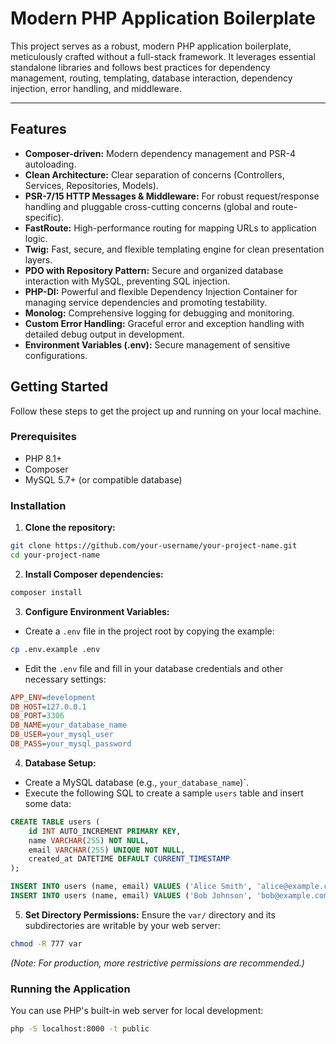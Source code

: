 # Modern PHP Application Boilerplate

This project serves as a robust, modern PHP application boilerplate, meticulously crafted without a full-stack framework. It leverages essential standalone libraries and follows best practices for dependency management, routing, templating, database interaction, dependency injection, error handling, and middleware.

---

## Features

-   **Composer-driven:** Modern dependency management and PSR-4 autoloading.
-   **Clean Architecture:** Clear separation of concerns (Controllers, Services, Repositories, Models).
-   **PSR-7/15 HTTP Messages & Middleware:** For robust request/response handling and pluggable cross-cutting concerns (global and route-specific).
-   **FastRoute:** High-performance routing for mapping URLs to application logic.
-   **Twig:** Fast, secure, and flexible templating engine for clean presentation layers.
-   **PDO with Repository Pattern:** Secure and organized database interaction with MySQL, preventing SQL injection.
-   **PHP-DI:** Powerful and flexible Dependency Injection Container for managing service dependencies and promoting testability.
-   **Monolog:** Comprehensive logging for debugging and monitoring.
-   **Custom Error Handling:** Graceful error and exception handling with detailed debug output in development.
-   **Environment Variables (.env):** Secure management of sensitive configurations.

## Getting Started

Follow these steps to get the project up and running on your local machine.

### Prerequisites

-   PHP 8.1+
-   Composer
-   MySQL 5.7+ (or compatible database)

### Installation

1. **Clone the repository:**

```bash
git clone https://github.com/your-username/your-project-name.git
cd your-project-name
```

2. **Install Composer dependencies:**

```bash
composer install
```

3. **Configure Environment Variables:**

-   Create a `.env` file in the project root by copying the example:

```bash
cp .env.example .env
```

-   Edit the `.env` file and fill in your database credentials and other necessary settings:

```ini
APP_ENV=development
DB_HOST=127.0.0.1
DB_PORT=3306
DB_NAME=your_database_name
DB_USER=your_mysql_user
DB_PASS=your_mysql_password
```

4. **Database Setup:**

-   Create a MySQL database (e.g., `your_database_name`)`.
-   Execute the following SQL to create a sample `users` table and insert some data:

```sql
CREATE TABLE users (
    id INT AUTO_INCREMENT PRIMARY KEY,
    name VARCHAR(255) NOT NULL,
    email VARCHAR(255) UNIQUE NOT NULL,
    created_at DATETIME DEFAULT CURRENT_TIMESTAMP
);

INSERT INTO users (name, email) VALUES ('Alice Smith', 'alice@example.com');
INSERT INTO users (name, email) VALUES ('Bob Johnson', 'bob@example.com');
```

5. **Set Directory Permissions:**
   Ensure the `var/` directory and its subdirectories are writable by your web server:

```bash
chmod -R 777 var
```

_(Note: For production, more restrictive permissions are recommended.)_

### Running the Application

You can use PHP's built-in web server for local development:

```bash
php -S localhost:8000 -t public
```
